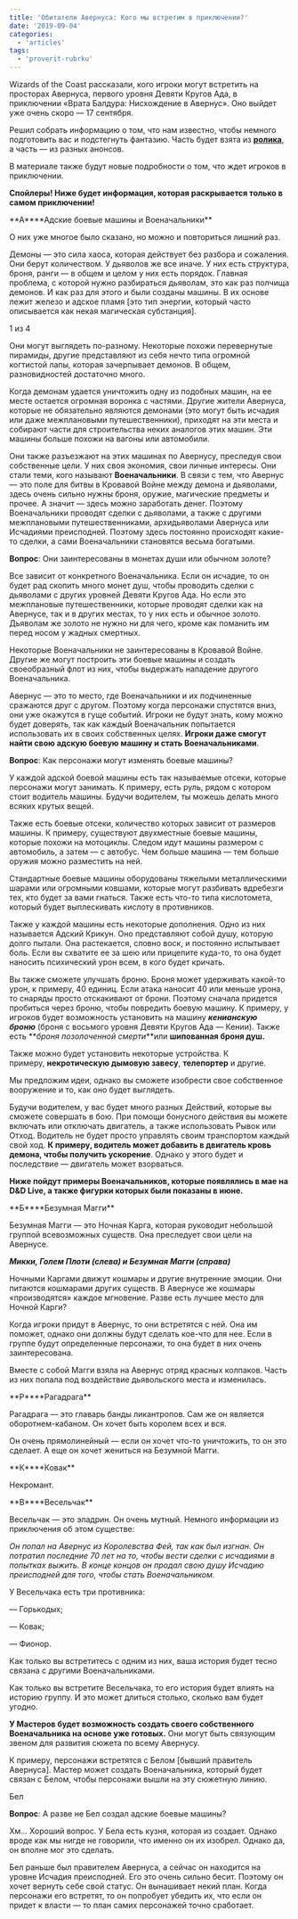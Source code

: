 ```yaml
---
title: 'Обитатели Авернуса: Кого мы встретим в приключении?'
date: '2019-09-04'
categories:
  - 'articles'
tags:
  - 'proverit-rubrku'
---
```


Wizards of the Coast рассказали, кого игроки могут встретить на просторах Авернуса, первого уровня Девяти Кругов Ада, в приключении «Врата Балдура: Нисхождение в Авернус». Оно выйдет уже очень скоро — 17 сентября.

Решил собрать информацию о том, что нам известно, чтобы немного подготовить вас и подстегнуть фантазию. Часть будет взята из **[ролика](https://vk.com/away.php?to=https%3A%2F%2Fwww.youtube.com%2Fwatch%3Fv%3DhS8OIckVid8&cc_key=)**, а часть — из разных анонсов.

В материале также будут новые подробности о том, что ждет игроков в приключении.

**Спойлеры! Ниже будет информация, которая раскрывается только в самом приключении!**

**А\*\***Адские боевые машины и Военачальники\*\*

О них уже многое было сказано, но можно и повториться лишний раз.

Демоны — это сила хаоса, которая действует без разбора и сожаления. Они берут количеством. У дьяволов же все иначе. У них есть структура, броня, ранги — в общем и целом у них есть порядок. Главная проблема, с которой нужно разбираться дьяволам, это как раз полчища демонов. И как раз для этого и были созданы машины. В их основе лежит железо и адское пламя \[это тип энергии, который часто описывается как некая магическая субстанция\].

1 из 4

Они могут выглядеть по-разному. Некоторые похожи перевернутые пирамиды, другие представляют из себя нечто типа огромной когтистой лапы, которая зачерпывает демонов. В общем, разновидностей достаточно много.

Когда демонам удается уничтожить одну из подобных машин, на ее месте остается огромная воронка с частями. Другие жители Авернуса, которые не обязательно являются демонами (это могут быть исчадия или даже межплановыми путешественники), приходят на эти места и собирают части для строительства неких аналогов этих машин. Эти машины больше похожи на вагоны или автомобили.

Они также разъезжают на этих машинах по Авернусу, преследуя свои собственные цели. У них своя экономия, свои личные интересы. Они стали теми, кого называют **Военачальники**. В связи с тем, что Авернус — это поле для битвы в Кровавой Войне между демона и дьяволами, здесь очень сильно нужны броня, оружие, магические предметы и прочее. А значит — здесь можно заработать денег. Поэтому Военачальники проводят сделки с дьяволами, а также с другими межплановыми путешественниками, архидьяволами Авернуса или Исчадиями преисподней. Поэтому здесь постоянно происходят какие-то сделки, а сами Военачальники становятся весьма богатыми.

**Вопрос**: Они заинтересованы в монетах души или обычном золоте?

Все зависит от конкретного Военачальника. Если он исчадие, то он будет рад скопить много монет душ, чтобы проводить сделки с дьяволами с других уровней Девяти Кругов Ада. Но если это межплановые путешественники, которые проводят сделки как на Авернусе, так и в других местах, то у них есть и обычное золото. Дьяволам же золото не нужно ни для чего, кроме как поманить им перед носом у жадных смертных.

Некоторые Военачальники не заинтересованы в Кровавой Войне. Другие же могут построить эти боевые машины и создать своеобразный флот из них, чтобы выдержать нападение другого Военачальника.

Авернус — это то место, где Военачальники и их подчиненные сражаются друг с другом. Поэтому когда персонажи спустятся вниз, они уже окажутся в гуще событий. Игроки не будут знать, кому можно будет доверять, так как каждый Военачальник попытается использовать их в своих собственных целях. **Игроки даже смогут найти свою адскую боевую машину и стать Военачальниками**.

**Вопрос**: Как персонажи могут изменять боевые машины?

У каждой адской боевой машины есть так называемые отсеки, которые персонажи могут занимать. К примеру, есть руль, рядом с котором стоит водитель машины. Будучи водителем, ты можешь делать много всяких крутых вещей.

Также есть боевые отсеки, количество которых зависит от размеров машины. К примеру, существуют двухместные боевые машины, которые похожи на мотоциклы. Следом идут машины размером с автомобиль, а затем — с автобус. Чем больше машина — тем больше оружия можно разместить на ней.

Стандартные боевые машины оборудованы тяжелыми металлическими шарами или огромными ковшами, которые могут разбивать вдребезги тех, кто будет за вами гнаться. Также есть что-то типа кислотомета, который будет выплескивать кислоту в противников.

Также у каждой машины есть некоторые дополнения. Одно из них называется Адский Крикун. Оно представляют собой душу, которую долго пытали. Она растекается, словно воск, и постоянно испытывает боль. Если вы схватите ее за шею или прицепите куда-то, то она будет наносить психический урон всем, в кого будет кричать.

Вы также сможете улучшать броню. Броня может удерживать какой-то урон, к примеру, 40 единиц. Если атака наносит 40 или меньше урона, то снаряды просто отскакивают от брони. Поэтому сначала придется пробиться через броню, чтобы повредить боевую машину. К примеру, у игроков будет возможность установить на машину **_кенианскую броню_** (броня с восьмого уровня Девяти Кругов Ада — Кении). Также есть **_броня позолоченной смерти_**или **шипованная броня душ.**

Также можно будет установить некоторые устройства. К примеру, **некротическую дымовую завесу**, **телепортер** и другие.

Мы предложим идеи, однако вы сможете изобрести свое собственное вооружение и то, как оно будет выглядеть.

Будучи водителем, у вас будет много разных Действий, которые вы сможете совершать в бою. При помощи бонусного действия вы можете включать или отключать двигатель, а также использовать Рывок или Отход. Водитель не будет просто управлять своим транспортом каждый свой ход. **К примеру, водитель может добавить в двигатель кровь демона, чтобы получить ускорение**. Однако у этого будет и последствие — двигатель может взорваться.

**Ниже пойдут примеры Военачальников, которые появлялись в мае на D&D Live, а также фигурки которых были показаны в июне.**

**Б\*\***Безумная Магги\*\*

Безумная Магги — это Ночная Карга, которая руководит небольшой группой всевозможных существ. Она преследует свои цели на Авернусе.

**_Микки, Голем Плоти (слева) и Безумная Магги (справа)_**

Ночными Каргами движут кошмары и другие внутренние эмоции. Они питаются кошмарами других существ. В Авернусе же кошмары «производятся» каждое мгновение. Разве есть лучшее место для Ночной Карги?

Когда игроки придут в Авернус, то они встретятся с ней. Она им поможет, однако они должны будут сделать кое-что для нее. Если в группе будут определенные персонажи, то она будет в них очень заинтересована.

Вместе с собой Магги взяла на Авернус отряд красных колпаков. Часть из них попала под воздействие дьявольского места и изменилась.

**Р\*\***Рагадрага\*\*

Рагадрага — это главарь банды ликантропов. Сам же он является оборотнем-кабаном. Он хочет быть королем всех и вся.

Он очень прямолинейный — если он хочет что-то уничтожить, то он это сделает. А еще он хочет жениться на Безумной Магги.

**К\*\***Ковак\*\*

Некромант.

**В\*\***Весельчак\*\*

Весельчак — это эладрин. Он очень мутный. Немного информации из приключения об этом существе:

_Он попал на Авернус из Королевства Фей, так как был изгнан. Он потратил последние 70 лет на то, чтобы вести сделки с исчадиями в попытках выжить. В конце концов он продал свою душу Исчадию преисподней для того, чтобы стать Военачальником._

У Весельчака есть три противника:

— Горькодых;

— Ковак;

— Фионор.

Как только вы встретитесь с одним из них, ваша история будет тесно связана с другими Военачальниками.

Как только вы встретите Весельчака, то его история будет влиять на историю группу. И это может длиться столько, сколько вам будет угодно.

**У Мастеров будет возможность создать своего собственного Военачальника на основе уже готовых.** Они могут быть связующим звеном для развития сюжета по всему Авернусу.

К примеру, персонажи встретятся с Белом \[бывший правитель Авернуса\]. Мастер может создать Военачальника, который будет связан с Белом, чтобы персонажи вышли на эту сюжетную линию.

Бел

**Вопрос**: А разве не Бел создал адские боевые машины?

Хм… Хороший вопрос. У Бела есть кузня, которая из создает. Однако вроде как мы нигде не говорили, что именно он их изобрел. Однако да, он вполне мог это сделать.

Бел раньше был правителем Авернуса, а сейчас он находится на уровне Исчадия преисподней. Его это очень сильно бесит. Поэтому он хочет вернуть себе свой статус. Он вынашивает некий план. Когда персонажи его встретят, то он попробует убедить их, что если он придет к власти — то план самих персонажей точно сработает.
